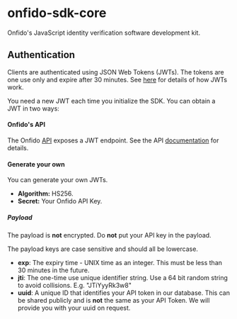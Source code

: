 # onfido-sdk-core

Onfido's JavaScript identity verification software development kit.

## Authentication

Clients are authenticated using JSON Web Tokens (JWTs). The tokens are one use only and expire after 30 minutes. See [here](https://jwt.io/) for details of how JWTs work.

You need a new JWT each time you initialize the SDK. You can obtain a JWT in two ways:

#### Onfido's API

The Onfido [API](https://onfido.com/documentation) exposes a JWT endpoint. See the API [documentation](https://onfido.com/documentation#json-web-tokens) for details. 

#### Generate your own

You can generate your own JWTs.

- **Algorithm:** HS256.
- **Secret:** Your Onfido API Key.

##### Payload

The payload is **not** encrypted. Do **not** put your API key in the payload.

The payload keys are case sensitive and should all be lowercase.

- **exp**: The expiry time - UNIX time as an integer. This must be less than 30 minutes in the future.
- **jti**: The one-time use unique identifier string. Use a 64 bit random string to avoid collisions. E.g. "JTiYyyRk3w8"
- **uuid**: A unique ID that identifies your API token in our database. This can be shared publicly and is **not** the same as your API Token. We will provide you with your uuid on request.
